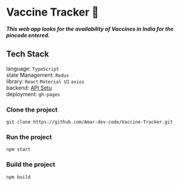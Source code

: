 # Vaccine Tracker 💉

***This web app looks for the availability of Vaccines in India for the pincode entered.***

## Tech Stack
language: `TypeScript`  
state Management: `Redux`  
library: `React` `Material UI` `axios`  
backend: [API Setu](https://apisetu.gov.in/public/api/cowin)  
deployment: `gh-pages`

### Clone the project
`git clone https://github.com/Amar-dev-code/Vaccine-Tracker.git`

### Run the project
`npm start`

### Build the project
`npm build`
